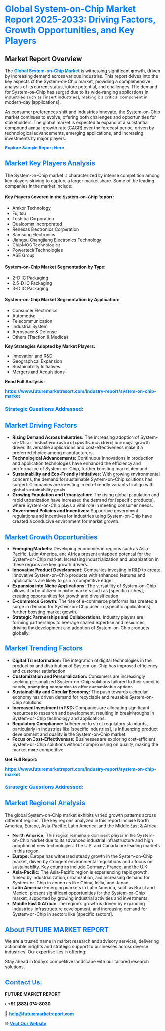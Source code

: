 <h1 style="color: #007BFF;">Global System-on-Chip Market Report 2025-2033: Driving Factors, Growth Opportunities, and Key Players</h1>

<section id="overview">
<h2>Market Report Overview</h2>
<p>The <a href="https://www.futuremarketreport.com/industry-report/system-on-chip-market" style="color: #007BFF; text-decoration: none;"><strong>Global System-on-Chip Market</strong></a> is witnessing significant growth, driven by increasing demand across various industries. This report delves into the key aspects of the System-on-Chip market, providing a comprehensive analysis of its current status, future potential, and challenges. The demand for System-on-Chip has surged due to its wide-ranging applications in industries such as [insert industries], making it a critical component in modern-day [applications].</p>
<p>As consumer preferences shift and industries innovate, the System-on-Chip market continues to evolve, offering both challenges and opportunities for stakeholders. The global market is expected to expand at a substantial compound annual growth rate (CAGR) over the forecast period, driven by technological advancements, emerging applications, and increasing investments by major players.</p>
</section>

<section id="overview">
<p><a href="https://www.futuremarketreport.com/request-sample/reportId=35487" style="color: #007BFF; text-decoration: none;"><strong>Explore Sample Report Here</strong></a></p>
</section>

<section id="key-players">
<h2 style="color: #007BFF;">Market Key Players Analysis</h2>
<p>The System-on-Chip market is characterized by intense competition among key players striving to capture a larger market share. Some of the leading companies in the market include:</p>
<h4>Key Players Covered in the System-on-Chip Report:</h4>
<ul><li>Amkor Technology</li><li>Fujitsu</li><li>Toshiba Corporation</li><li>Qualcomm Incorporated</li><li>Renesas Electronics Corporation</li><li>Samsung Electronics</li><li>Jiangsu Changjiang Electronics Technology</li><li>ChipMOS Technologies</li><li>Powertech Technologies</li><li>ASE Group</li></ul>
<h4>System-on-Chip Market Segmentation by Type:</h4>
<ul><li>2-D IC Packaging</li><li>2.5-D IC Packaging</li><li>3-D IC Packaging</li></ul>

<h4>System-on-Chip Market Segmentation by Application:</h4>
<ul><li>Consumer Electronics</li><li>Automotive</li><li>Telecommunication</li><li>Industrial System</li><li>Aerospace &amp; Defense</li><li>Others (Traction &amp; Medical)</li></ul>
<p><strong>Key Strategies Adopted by Market Players:</strong></p>
<ul>
<li>Innovation and R&D</li>
<li>Geographical Expansion</li>
<li>Sustainability Initiatives</li>
<li>Mergers and Acquisitions</li>
</ul>
</section>

<section>
<p><strong>Read Full Analysis: </strong></p><a href="https://www.futuremarketreport.com/industry-report/system-on-chip-market" style="color: #007BFF; text-decoration: none;"><strong>https://www.futuremarketreport.com/industry-report/system-on-chip-market</strong></a>
<h3 style="color: #007BFF;">Strategic Questions Addressed:</h3>
</section>

<section id="driving-factors">
<h2 style="color: #007BFF;">Market Driving Factors</h2>
<ul>
<li><strong>Rising Demand Across Industries:</strong> The increasing adoption of System-on-Chip in industries such as [specific industries] is a major growth driver. Its versatile applications and cost-effectiveness make it a preferred choice among manufacturers.</li>
<li><strong>Technological Advancements:</strong> Continuous innovations in production and application technologies have enhanced the efficiency and performance of System-on-Chip, further boosting market demand.</li>
<li><strong>Sustainability and Eco-Friendly Initiatives:</strong> With growing environmental concerns, the demand for sustainable System-on-Chip solutions has surged. Companies are investing in eco-friendly variants to align with global sustainability goals.</li>
<li><strong>Growing Population and Urbanization:</strong> The rising global population and rapid urbanization have increased the demand for [specific products], where System-on-Chip plays a vital role in meeting consumer needs.</li>
<li><strong>Government Policies and Incentives:</strong> Supportive government regulations and incentives for industries using System-on-Chip have created a conducive environment for market growth.</li>
</ul>
</section>

<section id="growth-opportunities">
<h2 style="color: #007BFF;">Market Growth Opportunities</h2>
<ul>
<li><strong>Emerging Markets:</strong> Developing economies in regions such as Asia-Pacific, Latin America, and Africa present untapped potential for the System-on-Chip market. Increasing industrialization and urbanization in these regions are key growth drivers.</li>
<li><strong>Innovative Product Development:</strong> Companies investing in R&D to create innovative System-on-Chip products with enhanced features and applications are likely to gain a competitive edge.</li>
<li><strong>Expansion into Niche Applications:</strong> The versatility of System-on-Chip allows it to be utilized in niche markets such as [specific niches], creating opportunities for growth and diversification.</li>
<li><strong>E-commerce Growth:</strong> The rise of e-commerce platforms has created a surge in demand for System-on-Chip used in [specific applications], further boosting market growth.</li>
<li><strong>Strategic Partnerships and Collaborations:</strong> Industry players are forming partnerships to leverage shared expertise and resources, driving the development and adoption of System-on-Chip products globally.</li>
</ul>
</section>

<section id="trending-factors">
<h2 style="color: #007BFF;">Market Trending Factors</h2>
<ul>
<li><strong>Digital Transformation:</strong> The integration of digital technologies in the production and distribution of System-on-Chip has improved efficiency and customer satisfaction.</li>
<li><strong>Customization and Personalization:</strong> Consumers are increasingly seeking personalized System-on-Chip solutions tailored to their specific needs, prompting companies to offer customizable options.</li>
<li><strong>Sustainability and Circular Economy:</strong> The push towards a circular economy has driven demand for recyclable and reusable System-on-Chip solutions.</li>
<li><strong>Increased Investment in R&D:</strong> Companies are allocating significant resources to research and development, resulting in breakthroughs in System-on-Chip technology and applications.</li>
<li><strong>Regulatory Compliance:</strong> Adherence to strict regulatory standards, particularly in industries like [specific industries], is influencing product development and quality in the System-on-Chip market.</li>
<li><strong>Focus on Cost-Effectiveness:</strong> Businesses are exploring cost-efficient System-on-Chip solutions without compromising on quality, making the market more competitive.</li>
</ul>
</section>

<section>
<p><strong>Get Full Report: </strong></p><a href="https://www.futuremarketreport.com/industry-report/system-on-chip-market" style="color: #007BFF; text-decoration: none;"><strong>https://www.futuremarketreport.com/industry-report/system-on-chip-market</strong></a>
<h3 style="color: #007BFF;">Strategic Questions Addressed:</h3>
</section>


<section id="regional-analysis">
<h2 style="color: #007BFF;">Market Regional Analysis</h2>
<p>The global System-on-Chip market exhibits varied growth patterns across different regions. The key regions analyzed in this report include North America, Europe, Asia-Pacific, Latin America, and the Middle East & Africa:</p>
<ul>
<li><strong>North America:</strong> This region remains a dominant player in the System-on-Chip market due to its advanced industrial infrastructure and high adoption of new technologies. The U.S. and Canada are leading markets in this region.</li>
<li><strong>Europe:</strong> Europe has witnessed steady growth in the System-on-Chip market, driven by stringent environmental regulations and a focus on sustainability. Key countries include Germany, France, and the U.K.</li>
<li><strong>Asia-Pacific:</strong> The Asia-Pacific region is experiencing rapid growth, fueled by industrialization, urbanization, and increasing demand for System-on-Chip in countries like China, India, and Japan.</li>
<li><strong>Latin America:</strong> Emerging markets in Latin America, such as Brazil and Mexico, present significant opportunities for the System-on-Chip market, supported by growing industrial activities and investments.</li>
<li><strong>Middle East & Africa:</strong> The region’s growth is driven by expanding industries, infrastructure development, and increasing demand for System-on-Chip in sectors like [specific sectors].</li>
</ul>
</section>

<footer>
<h2 style="color: #007BFF;">About FUTURE MARKET REPORT</h2>
<p>We are a trusted name in market research and advisory services, delivering actionable insights and strategic support to businesses across diverse industries. Our expertise lies in offering:</p>

<p>Stay ahead in today’s competitive landscape with our tailored research solutions.</p>

<h2 style="color: #007BFF;">Contact Us:</h2>
<p><strong>FUTURE MARKET REPORT</strong></p>
<p>📞 <strong>+91 (883) 074-8030</strong></p>
<p>📧 <strong><a href="mailto:help@futuremarketreport.com" style="color: #007BFF;">help@futuremarketreport.com</a></strong></p>
<p>🌐 <strong><a href="https://www.futuremarketreport.com/" style="color: #007BFF;">Visit Our Website</a></strong></p>
</footer>